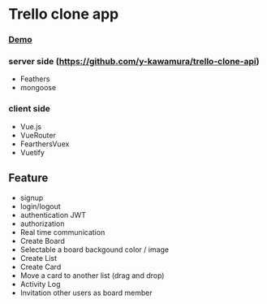 # Trello clone app

### [Demo](https://penta-trello-clone.now.sh/)

### server side (https://github.com/y-kawamura/trello-clone-api)
* Feathers
* mongoose

### client side
* Vue.js
* VueRouter
* FearthersVuex
* Vuetify

## Feature
* signup
* login/logout
* authentication JWT
* authorization
* Real time communication
* Create Board
* Selectable a board backgound color / image
* Create List
* Create Card
* Move a card to another list (drag and drop)
* Activity Log
* Invitation other users as board member